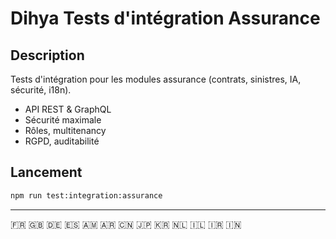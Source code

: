 # Dihya Tests d'intégration Assurance

## Description
Tests d'intégration pour les modules assurance (contrats, sinistres, IA, sécurité, i18n).

- API REST & GraphQL
- Sécurité maximale
- Rôles, multitenancy
- RGPD, auditabilité

## Lancement
```bash
npm run test:integration:assurance
```

---
🇫🇷 🇬🇧 🇩🇪 🇪🇸 🇦🇲 🇦🇷 🇨🇳 🇯🇵 🇰🇷 🇳🇱 🇮🇱 🇮🇷 🇮🇳

